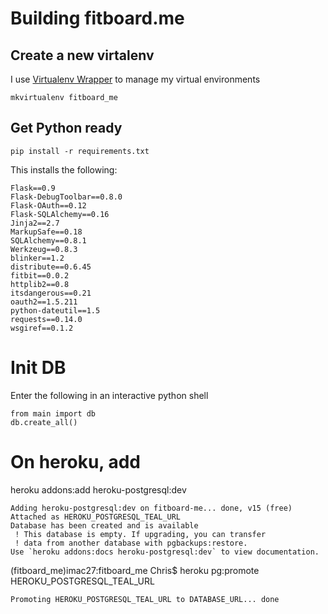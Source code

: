 
# Building fitboard.me

## Create a new virtalenv

I use [Virtualenv Wrapper](http://virtualenvwrapper.readthedocs.org/en/latest/command_ref.html) to manage my virtual environments

    mkvirtualenv fitboard_me

## Get Python ready

    pip install -r requirements.txt

This installs the following:

    Flask==0.9
    Flask-DebugToolbar==0.8.0
    Flask-OAuth==0.12
    Flask-SQLAlchemy==0.16
    Jinja2==2.7
    MarkupSafe==0.18
    SQLAlchemy==0.8.1
    Werkzeug==0.8.3
    blinker==1.2
    distribute==0.6.45
    fitbit==0.0.2
    httplib2==0.8
    itsdangerous==0.21
    oauth2==1.5.211
    python-dateutil==1.5
    requests==0.14.0
    wsgiref==0.1.2


# Init DB

Enter the following in an interactive python shell

    from main import db
    db.create_all()

# On heroku, add

heroku addons:add heroku-postgresql:dev

    Adding heroku-postgresql:dev on fitboard-me... done, v15 (free)
    Attached as HEROKU_POSTGRESQL_TEAL_URL
    Database has been created and is available
     ! This database is empty. If upgrading, you can transfer
     ! data from another database with pgbackups:restore.
    Use `heroku addons:docs heroku-postgresql:dev` to view documentation.

(fitboard_me)imac27:fitboard_me Chris$ heroku pg:promote HEROKU_POSTGRESQL_TEAL_URL

    Promoting HEROKU_POSTGRESQL_TEAL_URL to DATABASE_URL... done



